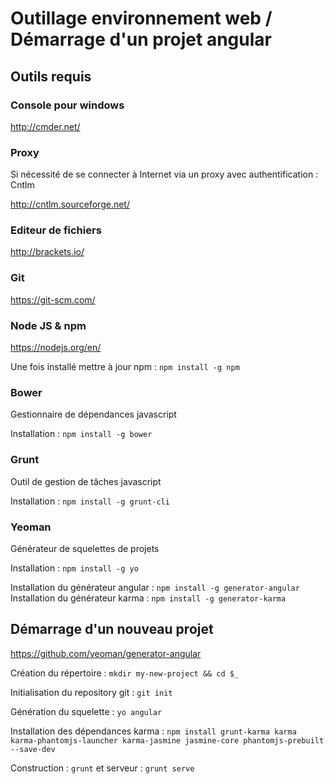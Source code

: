 # Outillage environnement web / Démarrage d'un projet angular

## Outils requis

### Console pour windows

http://cmder.net/

### Proxy

Si nécessité de se connecter à Internet via un proxy avec authentification : Cntlm

http://cntlm.sourceforge.net/

### Editeur de fichiers

http://brackets.io/

### Git

https://git-scm.com/

### Node JS & npm

https://nodejs.org/en/

Une fois installé mettre à jour npm : `npm install -g npm`

### Bower 

Gestionnaire de dépendances javascript

Installation : `npm install -g bower`

### Grunt

Outil de gestion de tâches javascript

Installation : `npm install -g grunt-cli`

### Yeoman

Générateur de squelettes de projets

Installation : `npm install -g yo`

Installation du générateur angular : `npm install -g generator-angular`
Installation du générateur karma : `npm install -g generator-karma`

## Démarrage d'un nouveau projet

https://github.com/yeoman/generator-angular

Création du répertoire : `mkdir my-new-project && cd $_`

Initialisation du repository git : `git init`

Génération du squelette : `yo angular`

Installation des dépendances karma : `npm install grunt-karma karma karma-phantomjs-launcher karma-jasmine jasmine-core phantomjs-prebuilt --save-dev`

Construction : `grunt` et serveur : `grunt serve`
